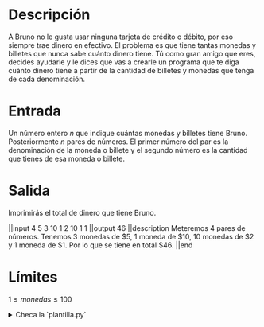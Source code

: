 # Descripción

A Bruno no le gusta usar ninguna tarjeta de crédito o débito, por eso siempre trae dinero en efectivo. El problema es que tiene tantas monedas y billetes que nunca sabe cuánto dinero tiene.
Tú como gran amigo que eres, decides ayudarle y le dices que vas a crearle un programa que te diga cuánto dinero tiene a partir de la cantidad de billetes y monedas que tenga de cada denominación.

# Entrada

Un número entero $n$ que indique cuántas monedas y billetes tiene Bruno. Posteriormente $n$ pares de números. El primer número del par es la denominación de la moneda o billete y el segundo número es la cantidad que tienes de esa moneda o billete.

# Salida

Imprimirás el total de dinero que tiene Bruno.

||input
4
5
3
10
1
2
10
1
1
||output
46
||description
Meteremos 4 pares de números.
Tenemos 3 monedas de $5, 1 moneda de $10, 10 monedas de $2 y 1 moneda de $1.
Por lo que se tiene en total $46.
||end

# Límites

$1 \leq monedas \leq 100$

<details><summary>Checa la `plantilla.py`</summary>

{{plantilla.py}}

</details>
